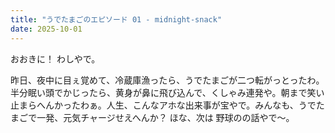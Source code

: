 ```yaml
---
title: "うでたまごのエピソード 01 - midnight-snack"
date: 2025-10-01
---
```


おおきに！ わしやで。

昨日、夜中に目ぇ覚めて、冷蔵庫漁ったら、うでたまごが二つ転がっとったわ。半分眠い頭でかじったら、黄身が鼻に飛び込んで、くしゃみ連発や。朝まで笑い止まらへんかったわぁ。人生、こんなアホな出来事が宝やで。みんなも、うでたまごで一発、元気チャージせえへんか？ ほな、次は 野球のの話やで～。
